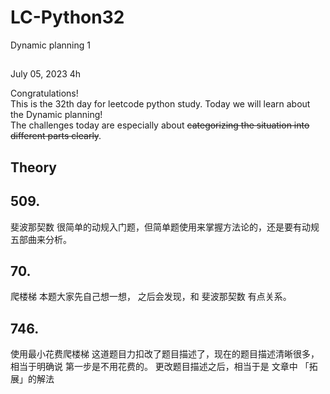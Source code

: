 # LC-Python32
Dynamic planning 1


## 
July 05, 2023  4h

Congratulations!\
This is the 32th day for leetcode python study. Today we will learn about the Dynamic planning!\
The challenges today are especially about ~~categorizing the situation into different parts clearly~~. 


## Theory



##  509. 
斐波那契数 很简单的动规入门题，但简单题使用来掌握方法论的，还是要有动规五部曲来分析。



##  70. 
爬楼梯 本题大家先自己想一想， 之后会发现，和 斐波那契数 有点关系。


## 746. 
使用最小花费爬楼梯 这道题目力扣改了题目描述了，现在的题目描述清晰很多，相当于明确说 第一步是不用花费的。 更改题目描述之后，相当于是 文章中 「拓展」的解法 

